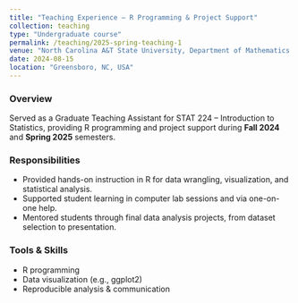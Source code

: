 ```yaml
---
title: "Teaching Experience – R Programming & Project Support"
collection: teaching
type: "Undergraduate course"
permalink: /teaching/2025-spring-teaching-1
venue: "North Carolina A&T State University, Department of Mathematics and Statistics"
date: 2024-08-15
location: "Greensboro, NC, USA"
---
```


### Overview

Served as a Graduate Teaching Assistant for STAT 224 – Introduction to Statistics, providing R programming and project support during **Fall 2024** and **Spring 2025** semesters.

### Responsibilities

- Provided hands-on instruction in R for data wrangling, visualization, and statistical analysis.  
- Supported student learning in computer lab sessions and via one-on-one help.  
- Mentored students through final data analysis projects, from dataset selection to presentation.

### Tools & Skills

- R programming  
- Data visualization (e.g., ggplot2)  
- Reproducible analysis & communication


